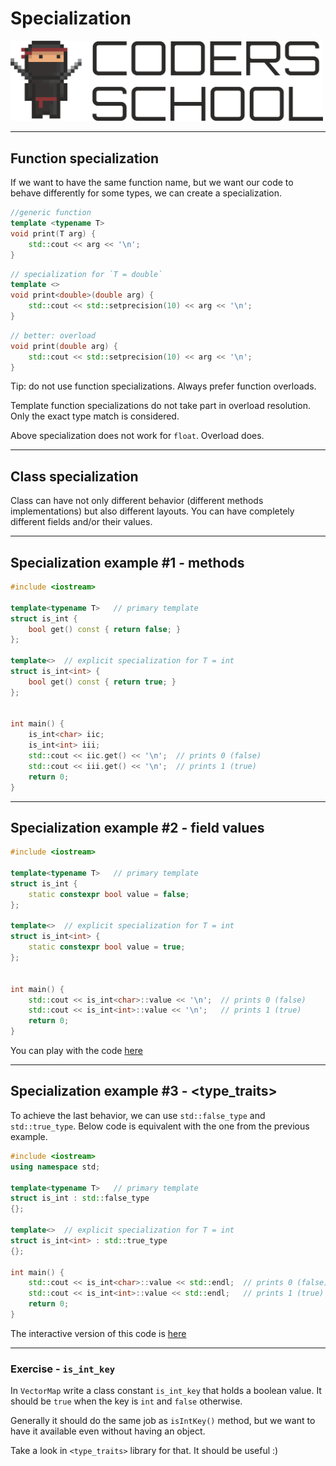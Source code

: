 <!-- .slide: data-background="#111111" -->

# Specialization

<a href="https://coders.school">
    <img width="500" src="../img/coders_school_logo.png" alt="Coders School" class="plain">
</a>

___
<!-- .slide: style="font-size: .75em" -->

## Function specialization

If we want to have the same function name, but we want our code to behave differently for some types, we can create a specialization.
<!-- .element: class="fragment fade-in" -->

```cpp
//generic function
template <typename T>
void print(T arg) {
    std::cout << arg << '\n';
}
```
<!-- .element: class="fragment fade-in" -->

```cpp
// specialization for `T = double`
template <>
void print<double>(double arg) {
    std::cout << std::setprecision(10) << arg << '\n';
}
```
<!-- .element: class="fragment fade-in" -->

```cpp
// better: overload
void print(double arg) {
    std::cout << std::setprecision(10) << arg << '\n';
}
```
<!-- .element: class="fragment fade-in" -->

Tip: do not use function specializations. Always prefer function overloads.
<!-- .element: class="fragment fade-in" -->

Template function specializations do not take part in overload resolution. Only the exact type match is considered.
<!-- .element: class="fragment fade-in" -->

Above specialization does not work for `float`. Overload does.
<!-- .element: class="fragment fade-in" -->

___

## Class specialization

Class can have not only different behavior (different methods implementations) but also different layouts. You can have completely different fields and/or their values.
<!-- .element: class="fragment fade-in" -->

___
<!-- .slide: style="font-size: .8em" -->

## Specialization example #1 - methods

```c++
#include <iostream>

template<typename T>   // primary template
struct is_int {
    bool get() const { return false; }
};

template<>  // explicit specialization for T = int
struct is_int<int> {
    bool get() const { return true; }
};


int main() {
    is_int<char> iic;
    is_int<int> iii;
    std::cout << iic.get() << '\n';  // prints 0 (false)
    std::cout << iii.get() << '\n';  // prints 1 (true)
    return 0;
}
```
<!-- .element: style="font-size: .65em" -->

___
<!-- .slide: style="font-size: .8em" -->

## Specialization example #2 - field values

```c++
#include <iostream>

template<typename T>   // primary template
struct is_int {
    static constexpr bool value = false;
};

template<>  // explicit specialization for T = int
struct is_int<int> {
    static constexpr bool value = true;
};


int main() {
    std::cout << is_int<char>::value << '\n';  // prints 0 (false)
    std::cout << is_int<int>::value << '\n';   // prints 1 (true)
    return 0;
}
```
<!-- .element: style="font-size: .65em" -->

You can play with the code [here](https://ideone.com/fork/LEIx7e)

___
<!-- .slide: style="font-size: 0.85em" -->

## Specialization example #3 - &lt;type_traits&gt;

To achieve the last behavior, we can use `std::false_type` and `std::true_type`. Below code is equivalent with the one from the previous example.

```c++
#include <iostream>
using namespace std;

template<typename T>   // primary template
struct is_int : std::false_type
{};

template<>  // explicit specialization for T = int
struct is_int<int> : std::true_type
{};

int main() {
    std::cout << is_int<char>::value << std::endl;  // prints 0 (false)
    std::cout << is_int<int>::value << std::endl;   // prints 1 (true)
    return 0;
}
```

The interactive version of this code is [here](https://ideone.com/fork/GaTh0B)

___

### Exercise - `is_int_key`

In `VectorMap` write a class constant `is_int_key` that holds a boolean value. It should be `true` when the key is `int` and `false` otherwise.

Generally it should do the same job as `isIntKey()` method, but we want to have it available even without having an object.

Take a look in `<type_traits>` library for that. It should be useful :)
